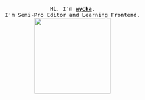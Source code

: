 <p align="center">
  <br>
  <samp>
    Hi. I'm <b><a rel="nofollow noopener noreferrer" target="_blank" href="https://wycha.com/">wycha</a></b>.
    <br>I'm Semi-Pro Editor and Learning Frontend.<br>

</samp>

  <img src="https://imgur.com/pCpOtnL" width="200"/>
  <br><img src="" /><br>

</p>
